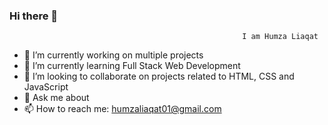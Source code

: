 ### Hi there 👋

                                                        I am Humza Liaqat

- 🔭 I’m currently working on multiple projects
- 🌱 I’m currently learning Full Stack Web Development
- 👯 I’m looking to collaborate on projects related to HTML, CSS and JavaScript
- 💬 Ask me about 
- 📫 How to reach me: humzaliaqat01@gmail.com

